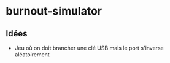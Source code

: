 # burnout-simulator

## Idées

- Jeu où on doit brancher une clé USB mais le port s'inverse aléatoirement

